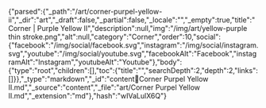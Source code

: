 {"parsed":{"_path":"/art/corner-purpel-yellow-ii","_dir":"art","_draft":false,"_partial":false,"_locale":"","_empty":true,"title":"Corner | Purple Yellow II","description":null,"img":"/img/art/yellow-purple thin stroke.png","alt":null,"category":"Corner","order":10,"social":{"facebook":"/img/social/facebook.svg","instagram":"/img/social/instagram.svg","youtube":"/img/social/youtube.svg","facebookAlt":"Facebook","instagramAlt":"Instagram","youtubeAlt":"Youtube"},"body":{"type":"root","children":[],"toc":{"title":"","searchDepth":2,"depth":2,"links":[]}},"_type":"markdown","_id":"content:art:Corner Purpel Yellow II.md","_source":"content","_file":"art/Corner Purpel Yellow II.md","_extension":"md"},"hash":"wIVaLulX6Q"}